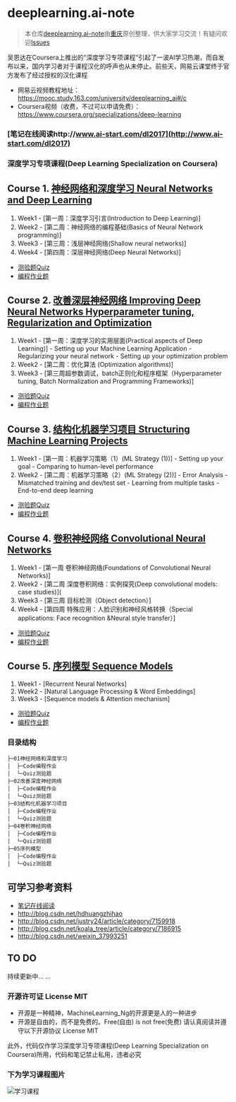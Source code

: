 # deeplearning.ai-note
>本仓库[deeplearning.ai-note](https://github.com/HuangCongQing/deeplearning.ai-note)由[重庆](https://github.com/HuangCongQing)原创整理，供大家学习交流！有疑问欢迎[Issues](https://github.com/HuangCongQing/deeplearning.ai-note/issues)

吴恩达在Coursera上推出的“深度学习专项课程“引起了一波AI学习热潮，而自发布以来，国内学习者对于课程汉化的呼声也从未停止。前些天，网易云课堂终于官方发布了经过授权的汉化课程
* 网易云视频教程地址：https://mooc.study.163.com/university/deeplearning_ai#/c
* Coursera视频（收费，不过可以申请免费）：https://www.coursera.org/specializations/deep-learning

###  **[笔记在线阅读http://www.ai-start.com/dl2017](http://www.ai-start.com/dl2017)**

### 深度学习专项课程(Deep Learning Specialization on Coursera)




 ## Course 1. [神经网络和深度学习 Neural Networks and Deep Learning](https://www.youtube.com/watch?v=CS4cs9xVecg&list=PLkDaE6sCZn6Ec-XTbcX1uRg2_u4xOEky0)


 
1. Week1 - [第一周：深度学习引言(Introduction to Deep Learning)]
2. Week2 - [第二周：神经网络的编程基础(Basics of Neural Network programming)]
3. Week3 - [第三周：浅层神经网络(Shallow neural networks)]
4. Week4 - [第四周：深层神经网络(Deep Neural Networks)]

 * [测验题Quiz](https://github.com/HuangCongQing/deeplearning.ai-note/tree/master/01%E7%A5%9E%E7%BB%8F%E7%BD%91%E7%BB%9C%E5%92%8C%E6%B7%B1%E5%BA%A6%E5%AD%A6%E4%B9%A0/Quiz%E6%B5%8B%E9%AA%8C%E9%A2%98)
 * [编程作业题](https://github.com/HuangCongQing/deeplearning.ai-note/tree/master/01%E7%A5%9E%E7%BB%8F%E7%BD%91%E7%BB%9C%E5%92%8C%E6%B7%B1%E5%BA%A6%E5%AD%A6%E4%B9%A0/Code%E7%BC%96%E7%A8%8B%E4%BD%9C%E4%B8%9A/deeplearning%E7%AC%AC1%E4%B8%93%E9%A2%98%E7%BC%96%E7%A8%8B%E4%BD%9C%E4%B8%9A/deeplearning%E7%BC%96%E7%A8%8B%E4%BD%9C%E4%B8%9A)


## Course 2. [改善深层神经网络 Improving Deep Neural Networks Hyperparameter tuning, Regularization and Optimization](https://www.youtube.com/watch?v=1waHlpKiNyY&list=PLkDaE6sCZn6Hn0vK8co82zjQtt3T2Nkqc)



1. Week1 - [第一周：深度学习的实用层面(Practical aspects of Deep Learning)]
         - Setting up your Machine Learning Application
         - Regularizing your neural network
         - Setting up your optimization problem
2. Week2 - [第二周：优化算法 (Optimization algorithms)]
3. Week3 - [第三周超参数调试，batch正则化和程序框架（Hyperparameter tuning, Batch Normalization and Programming Frameworks)]

 * [测验题Quiz](https://github.com/HuangCongQing/deeplearning.ai-note/tree/master/02%E6%94%B9%E5%96%84%E6%B7%B1%E5%BA%A6%E7%A5%9E%E7%BB%8F%E7%BD%91%E7%BB%9C/Quiz%E6%B5%8B%E9%AA%8C%E9%A2%98)
 * [编程作业题](https://github.com/HuangCongQing/deeplearning.ai-note/tree/master/02%E6%94%B9%E5%96%84%E6%B7%B1%E5%BA%A6%E7%A5%9E%E7%BB%8F%E7%BD%91%E7%BB%9C/Code%E7%BC%96%E7%A8%8B%E4%BD%9C%E4%B8%9A/deeplearning%E7%AC%AC2%E4%B8%93%E9%A2%98%E7%BC%96%E7%A8%8B%E4%BD%9C%E4%B8%9A)

## Course 3. [结构化机器学习项目 Structuring Machine Learning Projects](https://www.youtube.com/watch?v=dFX8k1kXhOw&list=PLkDaE6sCZn6E7jZ9sN_xHwSHOdjUxUW_b)

1. Week1 - [第一周：机器学习策略（1）(ML Strategy (1))]
         - Setting up your goal
         - Comparing to human-level performance
2. Week2 - [第二周：机器学习策略（2）(ML Strategy (2))]
         - Error Analysis
         - Mismatched training and dev/test set
         - Learning from multiple tasks
         - End-to-end deep learning

 * [测验题Quiz](https://github.com/HuangCongQing/deeplearning.ai-note/tree/master/03%E7%BB%93%E6%9E%84%E5%8C%96%E6%9C%BA%E5%99%A8%E5%AD%A6%E4%B9%A0%E9%A1%B9%E7%9B%AE/Quiz%E6%B5%8B%E9%AA%8C%E9%A2%98)
 * [编程作业题]()
         
 ## Course 4. [卷积神经网络 Convolutional Neural Networks](https://www.youtube.com/watch?v=ArPaAX_PhIs&list=PLkDaE6sCZn6Gl29AoE31iwdVwSG-KnDzF)
 
 1. Week1 - [第一周 卷积神经网络(Foundations of Convolutional Neural Networks)]
 2. Week2 - [第二周 深度卷积网络：实例探究(Deep convolutional models: case studies)](
 3. Week3 - [第三周 目标检测（Object detection）]
 4. Week4 - [第四周 特殊应用：人脸识别和神经风格转换（Special applications: Face recognition &Neural style transfer）]

 * [测验题Quiz]()
 * [编程作业题]()
 ## Course 5. [序列模型 Sequence Models](https://www.youtube.com/watch?v=DejHQYAGb7Q&list=PLkDaE6sCZn6F6wUI9tvS_Gw1vaFAx6rd6)
 1. Week1 - [Recurrent Neural Networks]
 2. Week2 - [Natural Language Processing & Word Embeddings]
 3. Week3 - [Sequence models & Attention mechanism]

 * [测验题Quiz]()
 * [编程作业题]()

 ### 目录结构
```
├─01神经网络和深度学习
│  ├─Code编程作业
│  └─Quiz测验题
├─02改善深度神经网络
│  ├─Code编程作业
│  └─Quiz测验题
├─03结构化机器学习项目
│  ├─Code编程作业
│  └─Quiz测验题
├─04卷积神经网络
│  ├─Code编程作业
│  └─Quiz测验题
├─05序列模型
│  ├─Code编程作业
│  └─Quiz测验题
```

## 可学习参考资料

* [笔记在线阅读](http://www.ai-start.com/dl2017)
* http://blog.csdn.net/hdhuangzhihao
* http://blog.csdn.net/justry24/article/category/7159918
* http://blog.csdn.net/koala_tree/article/category/7186915
* http://blog.csdn.net/weixin_37993251


## TO DO

持续更新中... ...

### 开源许可证 License MIT 

* 开源是一种精神，MachineLearning_Ng的开源更是人的一种进步
* 开源是自由的，而不是免费的。Free(自由) is not free(免费) 请认真阅读并遵守以下开源协议
License MIT

此外，代码仅作学习深度学习专项课程(Deep Learning Specialization on Coursera)所用，代码和笔记禁止私用，违者必究

### 下为学习课程图片

![学习课程](http://ojmcn9nlw.qnssl.com/blog/20170903/220626537.png?imageslim)

